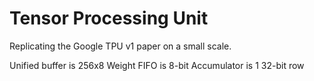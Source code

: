# Tensor Processing Unit
Replicating the Google TPU v1 paper on a small scale. 

Unified buffer is 256x8
Weight FIFO is 8-bit
Accumulator is 1 32-bit row
